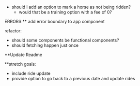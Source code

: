- should I add an option to mark a horse as not being ridden?
    - would that be a training option with a fee of 0?

ERRORS
  ** add error boundary to app component

 refactor:
  - should some components be functional components?
  - should fetching happen just once

**Update Readme

**stretch goals: 
  - include ride update
  - provide option to go back to a previous date and update rides